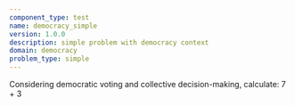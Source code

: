 ```yaml
---
component_type: test
name: democracy_simple
version: 1.0.0
description: simple problem with democracy context
domain: democracy
problem_type: simple
---
```


Considering democratic voting and collective decision-making, calculate: 7 + 3

